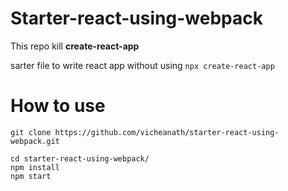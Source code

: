# Starter-react-using-webpack

This repo kill  **create-react-app** 

sarter file to write react app without using `npx create-react-app`
# How to use
 `git clone https://github.com/vicheanath/starter-react-using-webpack.git`
 

    cd starter-react-using-webpack/
    npm install
    npm start

